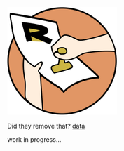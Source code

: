 <img src="img/retractable-logo.png" width=250>

Did they remove that?
[data](../data/retracted.json)

work in progress...
